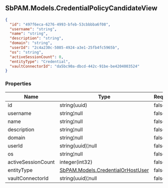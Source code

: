 
<h2 id="tocS_SbPAM.Models.CredentialPolicyCandidateView">SbPAM.Models.CredentialPolicyCandidateView</h2>

<a id="schemasbpam.models.credentialpolicycandidateview"></a>
<a id="schema_SbPAM.Models.CredentialPolicyCandidateView"></a>
<a id="tocSsbpam.models.credentialpolicycandidateview"></a>
<a id="tocssbpam.models.credentialpolicycandidateview"></a>

```json
{
  "id": "497f6eca-6276-4993-bfeb-53cbbbba6f08",
  "username": "string",
  "name": "string",
  "description": "string",
  "domain": "string",
  "userId": "2c4a230c-5085-4924-a3e1-25fb4fc5965b",
  "os": "string",
  "activeSessionCount": 0,
  "entityType": "Credential",
  "vaultConnectorId": "da5bc90a-dbcd-442c-91be-be4204003524"
}

```

### Properties

|Name|Type|Required|Restrictions|Description|
|---|---|---|---|---|
|id|string(uuid)|false|none|none|
|username|string¦null|false|none|none|
|name|string¦null|false|none|none|
|description|string¦null|false|none|none|
|domain|string¦null|false|none|none|
|userId|string(uuid)¦null|false|none|none|
|os|string¦null|false|none|none|
|activeSessionCount|integer(int32)|false|none|none|
|entityType|[SbPAM.Models.CredentialOrHostUser](#schemasbpam.models.credentialorhostuser)|false|none|none|
|vaultConnectorId|string(uuid)¦null|false|none|none|


